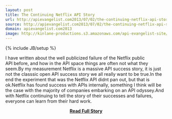 ```yaml
---
layout: post
title: The Continuing Netflix API Story
url: http://apievangelist.com2013/07/02/the-continuing-netflix-api-story/
source: http://apievangelist.com2013/07/02/the-continuing-netflix-api-story/
domain: apievangelist.com2013
image: http://kinlane-productions.s3.amazonaws.com/api-evangelist-site/blog/netflix-square.png
---
```

{% include JB/setup %}<p>I have written about the well publicized failure of the Netflix public API before, and how in the API space things are often not what they seem.By my measurement Netflix is a massive API success story, it is just not the classsic open API success story we all really want to be true.In the end the experiment that was the Netflix API didnt pan out, but that is ok.Netflix has found success with APIs internally, something I think will be the case with the majority of companies embarking on an API odyssey.And with Netflix continuing to tell the story of their successes and failures, everyone can learn from their hard work.</p>
<center><p><a href="http://apievangelist.com2013/07/02/the-continuing-netflix-api-story/" style='padding:25px; font-sze:18px; font-weight: bold;'>Read Full Story</a></p></center>
